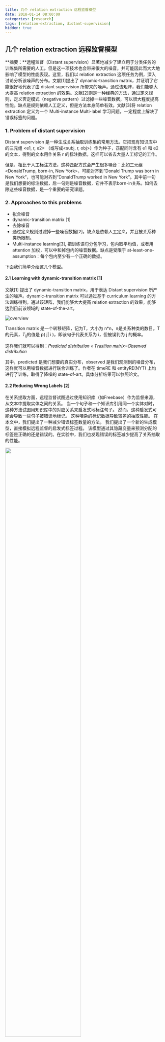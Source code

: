 ```yaml
---
title: 几个 relation extraction 远程监督模型
date: 2018-01-14 08:00:00
categories: [research]
tags: [relation-extraction, distant-supervision]
hidden: true
---
```


## 几个 relation extraction 远程监督模型

**摘要：**远程监督（Distant supervision）显著地减少了建立用于分类任务的训练集所需要的人工。但是这一项技术也会带来很大的噪音，并可能因此而大大地影响了模型的性能表现。这里，我们以 relation extraction 这项任务为例，深入讨论分析该噪声的分布。文献[1]提出了 dynamic-transition matrix，并证明了它能很好地代表了由 distant supervision 所带来的噪声。通过该矩阵，我们能够大大提高 relation extraction 的效果。文献[2]则是一种经典的方法，通过定义规则，定义否定模式（negative pattern）过滤掉一些噪音数据，可以很大程度提高性能。缺点是规则依赖人工定义，但是方法本身简单有效。文献[3]将 relation extraction 定义为一个 Multi-instance Multi-label 学习问题，一定程度上解决了错误标签的问题。

### 1. Problem of distant supervision

Distant supervision 是一种生成关系抽取训练集的常用方法。它把现有知识库中的三元组 \<e1, r, e2\> （或写成\<subj, r, obj\>）作为种子，匹配同时含有 e1 和 e2 的文本，得到的文本用作关系 r 的标注数据。这样可以省去大量人工标记的工作。

但是，相比于人工标注方法，这种匹配方式会产生很多噪音：比如三元组\<DonaldTrump, born-in, New York\>，可能对齐到“Donald Trump was born in New York”，也可能对齐到“DonaldTrump worked in New York”。其中前一句是我们想要的标注数据，后一句则是噪音数据，它并不表示born-in关系。如何去除这些噪音数据，是一个重要的研究课题。

### 2. Approaches to this problems

-  拟合噪音
  - dynamic-transition matrix [1]
-  去除噪音
  - 通过定义规则过滤掉一些噪音数据[2]，缺点是依赖人工定义，并且被关系种类所限制。
  - Multi-instance learning[3], 把训练语句分包学习，包内取平均值，或者用 attention 加权，可以中和掉包内的噪音数据。缺点是受限于 at-least-one-assumption：每个包内至少有一个正确的数据。

下面我们简单介绍这几个模型。

#### 2.1 Learning with dynamic-transition matrix [1]

文献[1] 提出了 dynamic-transition matrix，用于表达 Distant supervision 所产生的噪声。dynamic-transition matrix 可以通过基于 curriculum learning 的方法训练得到。通过该矩阵，我们能够大大提高 relation extraction 的效果，能够达到目前该领域的 state-of-the-art。

![overview](https://lorrin-1251763245.cos.ap-shanghai.myqcloud.com/photo/2018-03-12-202153.jpg)

Transition matrix 是一个转移矩阵，记为T，大小为 n*n，n是关系种类的数目。T 的元素，$T_{ij}$的值是 p( j| i )，即该句子代表关系为 i，但被误判为 j 的概率。

这样我们就可以得到：𝑃𝑟𝑒𝑑𝑖𝑐𝑡𝑒𝑑 𝑑𝑖𝑠𝑡𝑟𝑖𝑏𝑢𝑡𝑖𝑜𝑛 × 𝑇𝑟𝑎𝑠𝑖𝑡𝑖𝑜𝑛 𝑚𝑎𝑡𝑟𝑖𝑥=𝑂𝑏𝑠𝑒𝑟𝑣𝑒𝑑 𝑑𝑖𝑠𝑡𝑟𝑖𝑏𝑢𝑡𝑖𝑜𝑛

其中，predicted 是我们想要的真实分布，observed 是我们观测到的噪音分布，这样就可以用噪音数据进行联合训练了。作者在 timeRE 和 entityRE(NYT) 上均进行了训练，取得了降噪的 state-of-art。具体分析结果可以参照论文。

#### 2.2 Reducing Wrong Labels [2] 

在关系提取方面，远程监督试图通过使用知识库（如Freebase）作为监督来源，从文本中提取实体之间的关系。 当一个句子和一个知识库引用同一个实体对时，这种方法试图用知识库中的对应关系来启发式地标注句子。 然而，这种启发式可能会导致一些句子被错误地标记。 这种嘈杂的标记数据导致较差的抽取性能。 在本文中，我们提出了一种减少错误标签数量的方法。 我们提出了一个新的生成模型，直接模拟远程监督的启发式标签过程。 该模型通过其隐藏变量来预测分配的标签是正确的还是错误的。在实验中，我们也发现错误的标签减少提高了关系抽取的性能。

<img src="https://lorrin-1251763245.cos.ap-shanghai.myqcloud.com/photo/2018-03-12-202150.jpg" width="70%">

NegPat(r)即为事先定义的对于r的否定模式（negative pattern）。在我们的方法中，我们按如下所示去除错误标签：（i）给定一个已标注的语料库，我们首先验证其中的模式是否表达一种relation，然后（ii）使用否定模式列表（NegPat）去除错误的标签， 即该模式被定义为不表示relation的模式。 第一步，我们引入新的生成模型，直接模拟DS的标注过程并进行预测。 第二步在算法1中描述，见上图。对于关系提取，我们使用上述得到的标注数据来训练分类器（给定实体对，该分类器预测所属关系）。

####2.3 Multi-instance Multi-label Learning [3]

很多的共现 entities 都没有什么关系，仅仅是出现在同一个句子中；而有的 entities 之间的关系其实并不仅仅只有一种，可能有多种，比如奥巴马和美国的关系，可能是 born in，也可能是 is the president of 的关系。

因此训练集会产生大量的错误标记，比如两个实体有多种关系或者根本在这句话中没有任何关系，这样的训练数据会对关系抽取器产生影响。正因为如此，传统的监督式学习，假设每个实例明确地映射到一个标签，是不合适的。

对于这个问题，我们将关系抽取定义为一个 Multi-instance Multi-label 学习问题，它使用带有潜在变量的图模型，对文本中一对实体的所有实例以及它们的所有标签进行联合建模。 该模型在 relation extraction 领域表现出色。

### 3. Conclusion 

上面提到的几个模型都有其新颖的地方，其中[1]这种拟合噪音的思想很有创新点，实际的效果也很理想；而后两个模型主要都是在数据预处理阶段进行，因此可以和其他 relation extraction 模型很好的结合。

## References

\*笔记部分参考[论文浅尝 | Learning with Noise: Supervised Relation Extraction](https://mp.weixin.qq.com/s/O9JaalDhoX97DMoUBFxmtg)

[1] Luo, Bingfeng, et al. "Learning with noise: enhance distantly supervised relation extraction with dynamic transition matrix." *arXiv preprint arXiv:1705.03995* (2017).

[2] Takamatsu, Shingo, Issei Sato, and Hiroshi Nakagawa. "Reducing wrong labels in distant supervision for relation extraction." *Proceedings of the 50th Annual Meeting of the Association for Computational Linguistics: Long Papers-Volume 1*. Association for Computational Linguistics, 2012.

[3] Surdeanu, Mihai, et al. "Multi-instance multi-label learning for relation extraction." *Proceedings of the 2012 joint conference on empirical methods in natural language processing and computational natural language learning*. Association for Computational Linguistics, 2012.